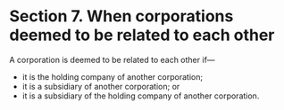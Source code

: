 # Section 7. When corporations deemed to be related to each other

A corporation is deemed to be related to each other if—

  * it is the holding company of another corporation;  
  * it is a subsidiary of another corporation; or  
  * it is a subsidiary of the holding company of another corporation.

